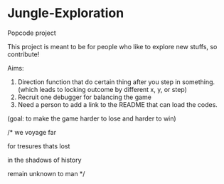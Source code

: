 # Jungle-Exploration
Popcode project

This project is meant to be for people who like to explore new stuffs, so contribute!

Aims:
1. Direction function that do certain thing after you step in something. (which leads to locking outcome by different x, y, or step)
2. Recruit one debugger for balancing the game 
3. Need a person to add a link to the README that can load the codes.


(goal: to make the game harder to lose and harder to win)

/*
we voyage far

for tresures thats lost 

in the shadows of history

remain unknown to man
*/



